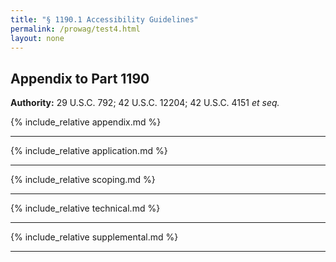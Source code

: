 ```yaml
---
title: "§ 1190.1 Accessibility Guidelines"
permalink: /prowag/test4.html
layout: none
---
```

## Appendix to Part 1190

**Authority:** 29 U.S.C. 792; 42 U.S.C. 12204; 42 U.S.C. 4151 _et seq._

{% include_relative appendix.md %}

---

{% include_relative application.md %}

---

{% include_relative scoping.md %}

---

{% include_relative technical.md %}

---

{% include_relative supplemental.md %}

---
